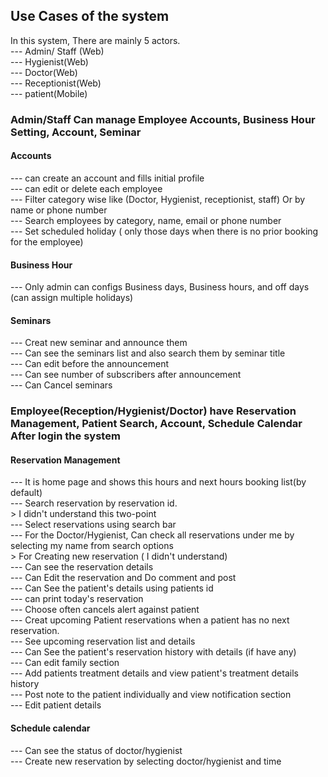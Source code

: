 ## Use Cases of the system
In this system, There are mainly 5 actors. 
<br>--- Admin/ Staff (Web)
<br>--- Hygienist(Web)
<br>--- Doctor(Web)
<br>--- Receptionist(Web)
<br>--- patient(Mobile)

### Admin/Staff Can manage Employee Accounts, Business Hour Setting, Account, Seminar
#### Accounts 
--- can create an account and fills initial profile
<br>--- can edit or delete each employee 
<br>--- Filter category wise like (Doctor, Hygienist, receptionist, staff) Or by name or phone number
<br>--- Search employees by category, name, email or phone number
<br>--- Set scheduled holiday ( only those days when there is no prior booking for the employee)
#### Business Hour
--- Only admin can configs Business days, Business hours, and off days (can assign multiple holidays)
#### Seminars
--- Creat new seminar and announce them
<br>--- Can see the seminars list  and also search them by seminar title
<br>--- Can edit before the announcement
<br>--- Can see number of subscribers after announcement
<br>--- Can Cancel seminars
### Employee(Reception/Hygienist/Doctor) have Reservation Management, Patient Search, Account, Schedule Calendar After login the system
#### Reservation Management
--- It is home page and shows this hours and next hours booking list(by default)
<br>--- Search reservation by reservation id. 
<br> > I didn't understand this two-point 
<br>--- Select reservations using search bar
<br>--- For the Doctor/Hygienist, Can check all reservations under me by selecting my name from search options
<br> > For Creating new reservation ( I didn't understand)
<br>--- Can see the reservation details 
<br>--- Can Edit the reservation and Do comment and post
<br>--- Can See the patient's details using patients id
<br>--- can print today's reservation
<br>--- Choose often cancels alert against patient
<br>--- Creat upcoming Patient reservations when a patient has no next reservation.
<br>--- See upcoming reservation list and details
<br>--- Can See the patient's reservation history with details (if have any)
<br>--- Can edit family section 
<br>--- Add patients treatment details and view patient's treatment details history
<br>--- Post note to the patient individually and view notification section
<br>--- Edit patient details
#### Schedule calendar
--- Can see the status of doctor/hygienist
<br>--- Create new reservation by selecting doctor/hygienist and time

